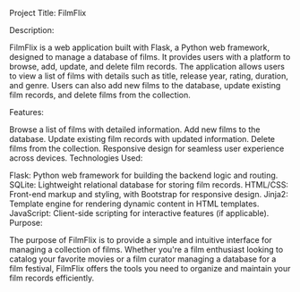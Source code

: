 Project Title: FilmFlix

Description:

FilmFlix is a web application built with Flask, a Python web framework, designed to manage a database of films. It provides users with a platform to browse, add, update, and delete film records. The application allows users to view a list of films with details such as title, release year, rating, duration, and genre. Users can also add new films to the database, update existing film records, and delete films from the collection.

Features:

Browse a list of films with detailed information.
Add new films to the database.
Update existing film records with updated information.
Delete films from the collection.
Responsive design for seamless user experience across devices.
Technologies Used:

Flask: Python web framework for building the backend logic and routing.
SQLite: Lightweight relational database for storing film records.
HTML/CSS: Front-end markup and styling, with Bootstrap for responsive design.
Jinja2: Template engine for rendering dynamic content in HTML templates.
JavaScript: Client-side scripting for interactive features (if applicable).
Purpose:

The purpose of FilmFlix is to provide a simple and intuitive interface for managing a collection of films. Whether you're a film enthusiast looking to catalog your favorite movies or a film curator managing a database for a film festival, FilmFlix offers the tools you need to organize and maintain your film records efficiently.

